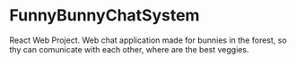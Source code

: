 # FunnyBunnyChatSystem
React Web Project.
Web chat application made for bunnies in the forest, so thy can comunicate with each other, where are the best veggies.
